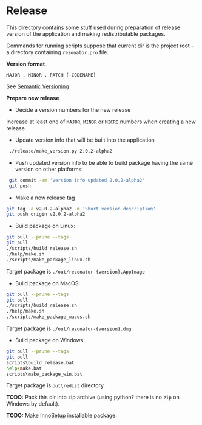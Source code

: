 # Release

This directory contains some stuff used during preparation of release version of the application and making redistributable packages.

Commands for running scripts suppose that current dir is the project root - a directory containing `rezonator.pro` file.

**Version format**

```
MAJOR . MINOR . PATCH [-CODENAME]
```

See [Semantic Versioning](https://semver.org)


**Prepare new release**

* Decide a version numbers for the new release

Increase at least one of `MAJOR`, `MINOR` or `MICRO` numbers when creating a new release.

* Update version info that will be built into the application

```bash
 ./release/make_version.py 2.0.2-alpha2
```

* Push updated version info to be able to build package having the same version on other platforms:

```bash
 git commit -am 'Version info updated 2.0.2-alpha2'
 git push
```

* Make a new release tag

```bash
git tag -a v2.0.2-alpha2 -m 'Short version description'
git push origin v2.0.2-alpha2
```

* Build package on Linux:

```bash
git pull --prune --tags
git pull
./scripts/build_release.sh
./help/make.sh
./scripts/make_package_linux.sh
```

Target package is `./out/rezonator-{version}.AppImage`

* Build package on MacOS:

```bash
git pull --prune --tags
git pull
./scripts/build_release.sh
./help/make.sh
./scripts/make_package_macos.sh
```

Target package is `./out/rezonator-{version}.dmg`

* Build package on Windows:

```bash
git pull --prune --tags
git pull
scripts\build_release.bat
help\make.bat
scripts\make_package_win.bat
```

Target package is `out\redist` directory.

**TODO:** Pack this dir into zip archive (using python? there is no `zip` on Windows by default).

**TODO:** Make [InnoSetup](http://www.jrsoftware.org) installable package.
